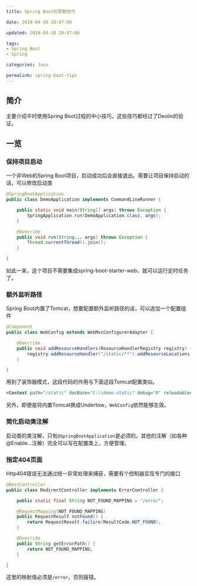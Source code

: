 ```yaml
---
title: Spring Boot的零散技巧

date: 2018-04-30 20:47:00

updated: 2018-04-30 20:47:00

tags:
- Spring Boot
- Spring

categories: Java

permalink: spring-boot-tips
---
```




## 简介

主要介绍平时使用Spring Boot过程的中小技巧，这些技巧都经过了Deolin的验证。



## 一览

### 保持项目启动

一个非Web的Spring Boot项目，启动成功后会直接退出。需要让项目保持启动的话，可以修改启动类

~~~java
@SpringBootApplication
public class DemoApplication implements CommandLineRunner {

    public static void main(String[] args) throws Exception {
        SpringApplication.run(DemoApplication.class, args);
    }

    @Override
    public void run(String... args) throws Exception {
        Thread.currentThread().join();
    }

}
~~~

如此一来，这个项目不需要集成spring-boot-starter-web，就可以运行定时任务了​。



### 额外监听路径​

Spring Boot内置了Tomcat，想要配置额外监听路径的话，可以追加一个配置组件

~~~java
@Component
public class WebConfig extends WebMvcConfigurerAdapter {

	@Override
    public void addResourceHandlers(ResourceHandlerRegistry registry) {
        registry.addResourceHandler("/static/**").addResourceLocations("file:C:/demo-static/");
    }

}
~~~

用到了装饰器模式，这段代码的作用与下面这段Tomcat配置类似。

~~~xml
<Context path="/static" docBase="C:\\demo-static" debug="0" reloadable="true" />
~~~

另外，即便是将内置Tomcat换成Undertow，`WebConfig`依然能够生效。



### 简化启动类注解

启动类的类注解，只有`@SpringBootApplication`是必须的，其他的注解（如各种@Enable...注解）完全可以写在配置类上，方便管理。



### 指定404页面

Http404错误无法通过统一异常处理来捕获，需要有个控制器实现专门的接口

~~~java
@RestController
public class RedirectController implements ErrorController {

    public static final String NOT_FOUND_MAPPING = "/error";

    @RequestMapping(NOT_FOUND_MAPPING)
    public RequestResult notFound() {
        return RequestResult.failure(ResultCode.NOT_FOUND);
    }

    @Override
    public String getErrorPath() {
        return NOT_FOUND_MAPPING;
    }

}
~~~

这里的映射值必须是`/error`，否则报错。